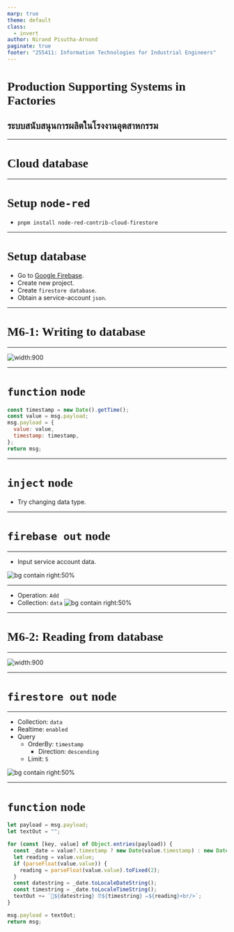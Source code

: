 ```yaml
---
marp: true
theme: default
class:
  - invert
author: Nirand Pisutha-Arnond
paginate: true
footer: "255411: Information Technologies for Industrial Engineers"
---
```


<style>
@import url('https://fonts.googleapis.com/css2?family=Prompt:ital,wght@0,100;0,300;0,400;0,700;1,100;1,300;1,400;1,700&display=swap');

    :root {
    font-family: Prompt;
    --hl-color: #D57E7E;
}
h1 {
  font-family: Prompt
}
</style>

# Production Supporting Systems in Factories

## ระบบสนับสนุนการผลิตในโรงงานอุตสาหกรรม

---

# Cloud database

---

# Setup `node-red`

- `pnpm install node-red-contrib-cloud-firestore`

---

# Setup database

- Go to [Google Firebase](https://console.firebase.google.com/).
- Create new project.
- Create `firestore database`.
- Obtain a service-account `json`.

---

# M6-1: Writing to database

---

![width:900](./img/M61-1.png)

---

# `function` node

```js
const timestamp = new Date().getTime();
const value = msg.payload;
msg.payload = {
  value: value,
  timestamp: timestamp,
};
return msg;
```

---

# `inject` node

- Try changing data type.

---

# `firebase out` node

---

- Input service account data.

![bg contain right:50%](./img/M61-3.png)

---

- Operation: `Add`
- Collection: `data`
  ![bg contain right:50%](./img/M61-2.png)

---

# M6-2: Reading from database

---

![width:900](./img/M62-1.png)

---

# `firestore out` node

---

- Collection: `data`
- Realtime: `enabled`
- Query
  - OrderBy: `timestamp`
    - Direction: `descending`
  - Limit: `5`

![bg contain right:50%](./img/M62-2.png)

---

# `function` node

```js
let payload = msg.payload;
let textOut = "";

for (const [key, value] of Object.entries(payload)) {
  const _date = value?.timestamp ? new Date(value.timestamp) : new Date();
  let reading = value.value;
  if (parseFloat(value.value)) {
    reading = parseFloat(value.value).toFixed(2);
  }
  const datestring = _date.toLocaleDateString();
  const timestring = _date.toLocaleTimeString();
  textOut += `📆${datestring} ⏰${timestring} ✏️${reading}<br/>`;
}

msg.payload = textOut;
return msg;
```
